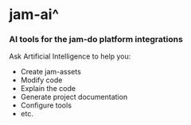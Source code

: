 # jam-ai^

### AI tools for the jam-do platform integrations

Ask Artificial Intelligence to help you:
- Create jam-assets
- Modify code
- Explain the code
- Generate project documentation 
- Configure tools
- etc.

